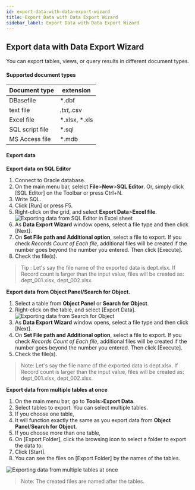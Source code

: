 ```yaml
---
id: export-data-with-data-export-wizard
title: Export Data with Data Export Wizard
sidebar_label: Export Data with Data Export Wizard
---
```


## Export data with Data Export Wizard

You can export tables, views, or query results in different document types.

#### Supported document types

| Document type | extension |
| --- | --- |
| DBasefile | *.dbf |
| text file |  *.txt,*.csv |
| Excel file | *.xlsx, *.xls |
| SQL script file | *.sql |
| MS Access file | *.mdb |


#### Export data

**Export data on SQL Editor**
1. Connect to Oracle database.
2. On the main menu bar, selelct **File**>**New**>**SQL Editor**. Or, simply click [SQL Editor] on the Toolbar or press Ctrl+N.
3. Write SQL.
4. Click [Run] or press F5.
5. Right-click on the grid, and select **Export Data**>**Excel file**.
![Exporting data from SQL Editor in Excel sheet](https://s3.ap-northeast-2.amazonaws.com/sqlgate-manual-content/018AF83845C1094DC4F6DC729755016F.jpg)
6. As **Data Export Wizard** window opens, select a file type and then click [Next].
7. On **Set File path and Additional option**, select a file to export. If you check *Records Count of Each file*, additional files will be created if the number goes beyond the number you entered. Then click [Execute].
8. Check the file(s).

> Tip : Let's say the file name of the exported data is dept.xlsx. If Record count is larger than the input value, files will be created as: dept_001.xlsx, dept_002.xlsx.


**Export data from Object Panel/Search for Object.**
1. Select a table from **Object Panel** or **Search for Object**.
2. Right-click on the table, and select [Export Data].
![Exporting data from Search for Object](https://s3.ap-northeast-2.amazonaws.com/sqlgate-manual-content/49F210996AA1C7DEA7B8438C0C452E6F.jpg)
3. As **Data Export Wizard** window opens, select a file type and then click [Next].
4. On **Set File path and Additional option**, select a file to export. If you check *Records Count of Each file*, additional files will be created if the number goes beyond the number you entered. Then click [Execute].
5. Check the file(s).
> Note: Let's say the file name of the exported data is dept.xlsx. If Record count is larger than the input value, files will be created as: dept_001.xlsx, dept_002.xlsx.

**Export data from multiple tables at once**
1. On the main menu bar, go to **Tools**>**Export Data**.
2. Select tables to export. You can select multiple tables.
3. If you choose one table,
4. It will function exactly the same as you export data from **Object Panel**/**Search for Object**.
5. If you choose more than one table,
6. On [Export Folder], click the browsing icon to select a folder to export the data to.
7. Click [Start].
8. You can see the files on [Export Folder] by the names of the tables.

![Exporting data from multiple tables at once](https://s3.ap-northeast-2.amazonaws.com/sqlgate-manual-content/5A8ABE601165CFB0DF5932CD1C827820.jpg)
> Note: The created files are named after the tables.
